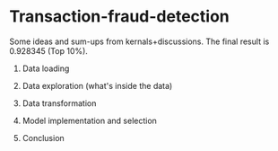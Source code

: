 # Transaction-fraud-detection
Some ideas and sum-ups from kernals+discussions. The final result is 0.928345 (Top 10%).

  1. Data loading
  
  2. Data exploration (what's inside the data)
  
  3. Data transformation 
  
  4. Model implementation and selection
  
  5. Conclusion
   

